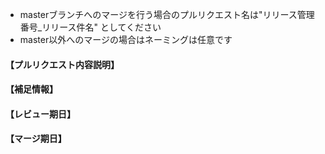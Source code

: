 - masterブランチへのマージを行う場合のプルリクエスト名は"リリース管理番号_リリース件名" としてください
- master以外へのマージの場合はネーミングは任意です
#### 【プルリクエスト内容説明】


#### 【補足情報】


#### 【レビュー期日】


#### 【マージ期日】

